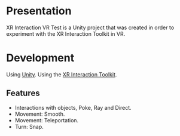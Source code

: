 # Presentation

XR Interaction VR Test is a Unity project that was created in order to experiment with the XR Interaction Toolkit in VR.

# Development

Using [Unity](https://unity.com/fr).
Using the [XR Interaction Toolkit](https://docs.unity3d.com/Packages/com.unity.xr.interaction.toolkit@2.5/manual/index.html).

## Features

- Interactions with objects, Poke, Ray and Direct.
- Movement: Smooth.
- Movement: Teleportation.
- Turn: Snap.

